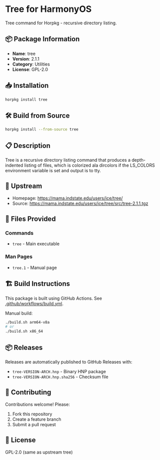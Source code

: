 # Tree for HarmonyOS

Tree command for Horpkg - recursive directory listing.

## 📦 Package Information

- **Name**: tree
- **Version**: 2.1.1
- **Category**: Utilities
- **License**: GPL-2.0

## 📥 Installation
```bash
horpkg install tree
```

## 🛠️ Build from Source
```bash
horpkg install --from-source tree
```

## 📋 Description

Tree is a recursive directory listing command that produces a depth-indented listing of files, which is colorized ala dircolors if the LS_COLORS environment variable is set and output is to tty.

## 🔗 Upstream

- Homepage: https://mama.indstate.edu/users/ice/tree/
- Source: https://mama.indstate.edu/users/ice/tree/src/tree-2.1.1.tgz

## 📄 Files Provided

### Commands
- `tree` - Main executable

### Man Pages
- `tree.1` - Manual page

## 🏗️ Build Instructions

This package is built using GitHub Actions. See [.github/workflows/build.yml](.github/workflows/build.yml).

Manual build:
```bash
./build.sh arm64-v8a
# or
./build.sh x86_64
```

## 📦 Releases

Releases are automatically published to GitHub Releases with:
- `tree-VERSION-ARCH.hnp` - Binary HNP package
- `tree-VERSION-ARCH.hnp.sha256` - Checksum file

## 🤝 Contributing

Contributions welcome! Please:
1. Fork this repository
2. Create a feature branch
3. Submit a pull request

## 📄 License

GPL-2.0 (same as upstream tree)